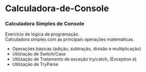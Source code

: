 # Calculadora-de-Console

### Calculadora Simples de Console


Exercício de lógica de programação.
<br> Calculadora simples com as principais operações matemáticas.

- Operações básicas (adição, subtração, divisão e multiplicação)
- Utilziação de Switch/Case
- Utilização de Tratamento de exceção try/catch, (Exception e)
- Utilização de TryParse


